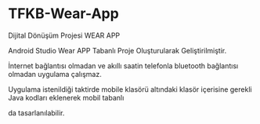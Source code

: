 # TFKB-Wear-App
Dijital Dönüşüm Projesi WEAR APP

Android Studio Wear APP Tabanlı Proje Oluşturularak Geliştirilmiştir.

İnternet  bağlantısı olmadan ve akıllı saatin telefonla bluetooth bağlantısı olmadan uygulama çalışmaz.

Uygulama istenildiği taktirde mobile klasörü altındaki klasör içerisine gerekli Java kodları eklenerek mobil tabanlı  

da tasarlanılabilir.


